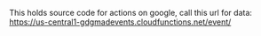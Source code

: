 This holds source code for actions on google,
call this url for data:
https://us-central1-gdgmadevents.cloudfunctions.net/event/
